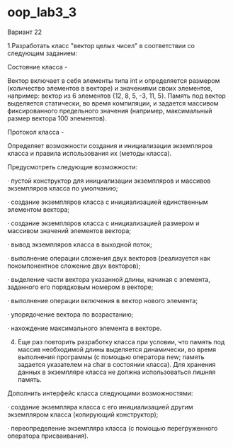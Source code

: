 # oop_lab3_3

Вариант 22

1.Разработать класс "вектор целых чисел" в соответствии со следующим заданием:

Состояние класса -

Вектор включает в себя элементы типа int и определяется размером (количество элементов в векторе) и значениями своих элементов, например: вектор из 6 элементов {12, 8, 5, -3, 11, 5}. Память под вектор выделяется статически, во время компиляции, и задается массивом фиксированного предельного значения (например, максимальный размер вектора 100 элементов).

Протокол класса -

Определяет возможности создания и инициализации экземпляров класса и правила использования их (методы класса).

Предусмотреть следующие возможности:

· пустой конструктор для инициализации экземпляров и массивов экземпляров класса по умолчанию;

· создание экземпляров класса с инициализацией единственным элементом вектора;

· создание экземпляров класса с инициализацией размером и массивом значений элементов вектора;

· вывод экземпляров класса в выходной поток;

· выполнение операции сложения двух векторов (реализуется как покомпонентное сложение двух векторов);

· выделение части вектора указанной длины, начиная с элемента, заданного его порядковым номером в векторе;

· выполнение операции включения в вектор нового элемента;

· упорядочение вектора по возрастанию;

· нахождение максимального элемента в векторе.

4. Еще раз повторить разработку класса при условии, что память под массив необходимой длины выделяется динамически, во время выполнения программы (с помощью оператора new; память задается указателем на char в состоянии класса). Для хранения данных в экземпляре класса не должна использоваться лишняя память.

Дополнить интерфейс класса следующими возможностями:

·          создание экземпляра класса с его инициализацией другим экземпляром класса (копирующий конструктор);

·          переопределение экземпляра класса (с помощью перегруженного оператора присваивания).
